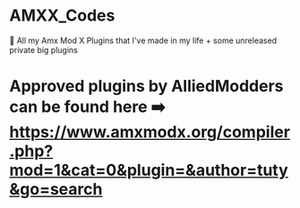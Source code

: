 # AMXX_Codes

🐠 All my Amx Mod X Plugins that I've made in my life + some unreleased private big plugins


# Approved plugins by AlliedModders can be found here ➡️ https://www.amxmodx.org/compiler.php?mod=1&cat=0&plugin=&author=tuty&go=search
